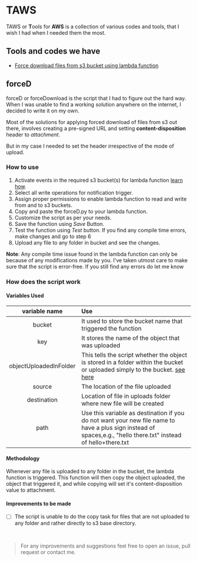 # TAWS

TAWS or **T**ools for **AWS** is a collection of various codes and tools, that I wish I had when I needed them the most.

## Tools and codes we have

- [Force download files from s3 bucket using lambda function](#forceD)

## forceD

forceD or forceDownload is the script that I had to figure out the hard way. When I was unable to find a working solution anywhere on the internet, I decided to write it on my own.

Most of the solutions for applying forced download of files from s3 out there, involves creating a pre-signed URL and setting **content-disposition** header to *attachment*.

But in my case I needed to set the header irrespective of the mode of upload.

### How to use

1. Activate events in the required s3 bucket(s) for lambda function [learn how](https://docs.aws.amazon.com/AmazonS3/latest/user-guide/enable-event-notifications.html "AWS docs").
2. Select all write operations for notification trigger.
3. Assign proper permissions to enable lambda function to read and write from and to s3 buckets.
4. Copy and paste the forceD.py to your lambda function.
5. Customize the script as per your needs.
6. Save the function using *Save* Button.
7. Test the function using *Test* button. If you find any compile time errors, make changes and go to step 6
8. Upload any file to any folder in bucket and see the changes.

**Note**: Any compile time issue found in the lambda function can only be because of any modifications made by you. I've taken utmost care to make sure that the script is error-free. If you still find any errors do let me know

### How does the script work

#### Variables Used
|variable name           | Use |
|:----------------------:|:----------------------------------------------------------------------------------------------------------------------------------------------------------------|
| bucket                 | It used to store the bucket name that triggered the function                                                                                                    |
| key                    | It stores the name of the object that was uploaded                                                                                                              |
| objectUploadedInFolder | This tells the script whether the object is stored in a folder within the bucket or uploaded simply to the bucket. [see here](#improvements-forceD)             |
| source                 | The location of the file uploaded                                                                                                                               |
| destination            | Location of file in uploads folder where new file will be created                                                                                               |
| path                   | Use this variable as destination if you do not want your new file name to have a plus sign instead of spaces,e.g., "hello there.txt" instead of hello+there.txt |

#### Methodology
Whenever any file is uploaded to any folder in the bucket, the lambda function is triggered. This function will then copy the object uploaded, the object that triggered it, and while copying will set it's content-disposition value to attachment.

#### Improvements to be made
- [ ] The script is unable to do the copy task for files that are not uploaded to any folder and rather directly to s3 base directory.

<p>&nbsp;</p>

>For any improvements and suggestions feel free to open an issue, pull request or contact me.
